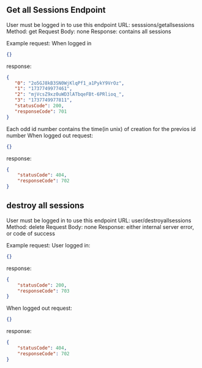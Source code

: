 ## Get all Sessions Endpoint
   User must be logged in to use this endpoint
    URL: sesssions/getallsessions
    Method: get
    Request Body: none
    Response:
       contains all sessions


  Example request:
When logged in
```json
{}
```
response:
 ``` json   
 {
	"0": "2o5GJ8kB3SN0WjKlqPf1_a1PykY9VrOz",
	"1": "1737749977461",
	"2": "mjVcsZ9xz0uWD3lATbqeFBt-6PRlioq_",
	"3": "1737749977811",
	"statusCode": 200,
	"responseCode": 701
}
```
Each odd id number contains the time(in unix) of creation for the previos id number
When logged out
request:
```json
{}
```
response:
```json 
{
	"statusCode": 404,
	"responseCode": 702
}
``` 

## destroy all sessions
   User must be logged in to use this endpoint
    URL: user/destroyallsessions
    Method: delete
    Request Body: none
    Response:
    either internal server error, or code of success

  Example request:
  User logged in:
```json
{}
```
response:
```json
{
	"statusCode": 200,
	"responseCode": 703
}
```
When logged out
request:
```json
{}
```
response:
```json 
{
	"statusCode": 404,
	"responseCode": 702
}
``` 
